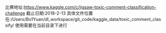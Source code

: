 比赛地址:https://www.kaggle.com/c/jigsaw-toxic-comment-classification-challenge
截止日期:2018-2-13
具体文件位置在:/Users/Bo1Yuan/dl_workspace/git_code/kaggle_data/toxic_comment_classify/
使用需要在当前目录下进行 
